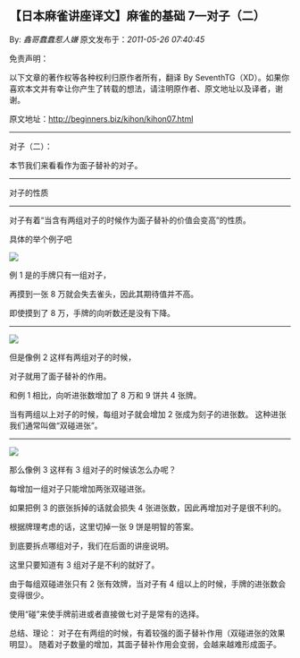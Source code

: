 ## 【日本麻雀讲座译文】麻雀的基础 7—对子（二）

By: _鑫哥蠢蠢惹人嫌_ 原文发布于：_2011-05-26 07:40:45_

免责声明：

以下文章的著作权等各种权利归原作者所有，翻译 By
SeventhTG（XD）。如果你喜欢本文并有幸让你产生了转载的想法，请注明原作者、原文地址以及译者，谢谢。

原文地址：http://beginners.biz/kihon/kihon07.html

---

对子（二）：

本节我们来看看作为面子替补的对子。

---

对子的性质

---

对子有着“当含有两组对子的时候作为面子替补的价值会变高”的性质。

具体的举个例子吧

![](http://s1.sinaimg.cn/middle/7f78b76fga42254b48c10&690)

例 1 是的手牌只有一组对子，

再摸到一张 8 万就会失去雀头，因此其期待值并不高。

即使摸到了 8 万，手牌的向听数还是没有下降。

---

![](http://s8.sinaimg.cn/middle/7f78b76fga42261092c27&690)

但是像例 2 这样有两组对子的时候，

对子就用了面子替补的作用。

和例 1 相比，向听进张数增加了 8 万和 9 饼共 4 张牌。

当有两组以上对子的时候，每组对子就会增加 2 张成为刻子的进张数。
这种进张我们通常叫做“双碰进张”。

---

![](http://s13.sinaimg.cn/middle/7f78b76fg76d03e62dc9c&690)

那么像例 3 这样有 3 组对子的时候该怎么办呢？

每增加一组对子只能增加两张双碰进张。

如果把例 3 的嵌张拆掉的话就会损失 4 张进张数，因此再增加对子是很不利的。

根据牌理考虑的话，这里切掉一张 9 饼是明智的答案。

到底要拆点哪组对子，我们在后面的讲座说明。

这里只要知道有 3 组对子是不利的就好了。

由于每组双碰进张只有 2 张有效牌，当对子有 4 组以上的时候，手牌的进张数会变得很少。

使用“碰”来使手牌前进或者直接做七对子是常有的选择。

总结、理论：
对子在有两组的时候，有着较强的面子替补作用（双碰进张的效果明显）。
随着对子数量的增加，其面子替补作用会变弱，会越来越难形成面子。
